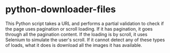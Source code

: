 # python-downloader-files

This Python script takes a URL and performs a partial validation to check if the page uses pagination or scroll loading. If it has pagination, it goes through all the pagination content. If the loading is by scroll, it uses Selenium to simulate the user's scroll. If it cannot detect any of these types of loads, what it does is download all the images it has available.

